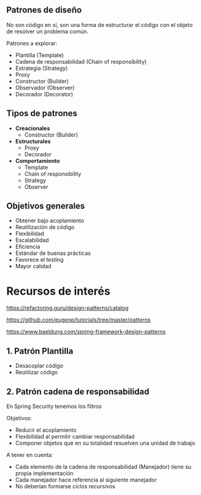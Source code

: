 
## Patrones de diseño

No son código en sí, son una forma de estructurar el código con el objeto de resolver un 
problema común.

Patrones a explorar: 

* Plantilla (Template)
* Cadena de responsabilidad (Chain of responsibility)
* Estrategia (Strategy)
* Proxy
* Constructor (Builder)
* Observador (Observer)
* Decorador (Decorator)

## Tipos de patrones 

* **Creacionales**
  * Constructor (Builder)
* **Estructurales**
  * Proxy
  * Decorador
* **Comportamiento**
  * Template
  * Chain of responsibility
  * Strategy
  * Observer

## Objetivos generales

* Obtener bajo acoplamiento 
* Reutilización de código
* Flexibilidad
* Escalabilidad
* Eficiencia
* Estándar de buenas prácticas
* Favorece el testing
* Mayor calidad

# Recursos de interés 

https://refactoring.guru/design-patterns/catalog

https://github.com/eugenp/tutorials/tree/master/patterns

https://www.baeldung.com/spring-framework-design-patterns

## 1. Patrón Plantilla 

* Desacoplar código 
* Reutilizar código

## 2. Patrón cadena de responsabilidad 

En Spring Security tenemos los filtros 

Objetivos:
* Reducir el acoplamiento
* Flexibilidad al permitir cambiar responsabilidad
* Componer objetos que en su totalidad resuelven una unidad de trabajo

A tener en cuenta: 

* Cada elemento de la cadena de responsabilidad (Manejador) tiene su propia implementación
* Cada manejador hace referencia al siguiente manejador
* No deberían formarse ciclos recursivos 